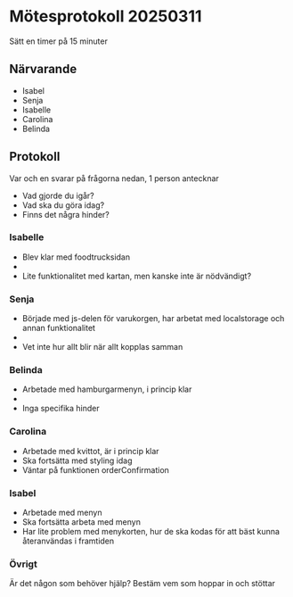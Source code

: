 # Mötesprotokoll 20250311

Sätt en timer på 15 minuter

## Närvarande
* Isabel
* Senja
* Isabelle
* Carolina
* Belinda

## Protokoll
Var och en svarar på frågorna nedan, 1 person antecknar
* Vad gjorde du igår?
* Vad ska du göra idag?
* Finns det några hinder?

### Isabelle
* Blev klar med foodtrucksidan
* 
* Lite funktionalitet med kartan, men kanske inte är nödvändigt? 

### Senja
* Började med js-delen för varukorgen, har arbetat med localstorage och annan funktionalitet
* 
* Vet inte hur allt blir när allt kopplas samman

### Belinda
* Arbetade med hamburgarmenyn, i princip klar
* 
* Inga specifika hinder

### Carolina
* Arbetade med kvittot, är i princip klar
* Ska fortsätta med styling idag 
* Väntar på funktionen orderConfirmation

### Isabel
* Arbetade med menyn 
* Ska fortsätta arbeta med menyn
* Har lite problem med menykorten, hur de ska kodas för att bäst kunna återanvändas i framtiden

### Övrigt
Är det någon som behöver hjälp? Bestäm vem som hoppar in och stöttar
